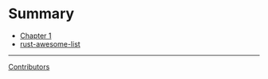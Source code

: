 # Summary

- [Chapter 1](./rust-awesome-list.md)
- [rust-awesome-list]()

---

[Contributors](contributors.md)
